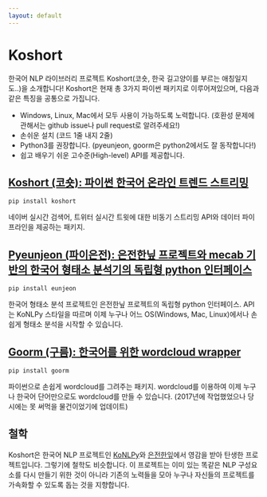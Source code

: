 ```yaml
---
layout: default
---
```


# Koshort
한국어 NLP 라이브러리 프로젝트 Koshort(코숏, 한국 길고양이를 부르는 애칭일지도..)을 소개합니다!
Koshort은 현재 총 3가지 파이썬 패키지로 이루어져있으며, 다음과 같은 특징을 공통으로 가집니다.

* Windows, Linux, Mac에서 모두 사용이 가능하도록 노력합니다. (호환성 문제에 관해서는 github issue나 pull request로 알려주세요!)
* 손쉬운 설치 (코드 1줄 내지 2줄)
* Python3를 권장합니다. (pyeunjeon, goorm은 python2에서도 잘 동작합니다!)
* 쉽고 배우기 쉬운 고수준(High-level) API를 제공합니다.

## [Koshort (코숏): 파이썬 한국어 온라인 트렌드 스트리밍](http://koshort.readthedocs.io/ko/latest/)

`pip install koshort`

네이버 실시간 검색어, 트위터 실시간 트윗에 대한 비동기 스트리밍 API와 데이터 파이프라인을 제공하는 패키지.

## [Pyeunjeon (파이은전): 은전한닢 프로젝트와 mecab 기반의 한국어 형태소 분석기의 독립형 python 인터페이스](https://github.com/koshort/peunjeon)

`pip install eunjeon`

한국어 형태소 분석 프로젝트인 은전한닢 프로젝트의 독립형 python 인터페이스.  API는 KoNLPy 스타일을 따르며 이제 누구나 어느 OS(Windows, Mac, Linux)에서나 손쉽게 형태소 분석을 시작할 수 있습니다.

## [Goorm (구름): 한국어를 위한 wordcloud wrapper](https://github.com/koshort/goorm)

`pip install goorm`

파이썬으로 손쉽게 wordcloud를 그려주는 패키지. wordcloud를 이용하여 이제 누구나 한국어 단어만으로도 wordcloud를 만들 수 있습니다. (2017년에 작업했었으나 당시에는 못 써먹을 물건이었기에 업데이트)

## 철학

Koshort은 한국어 NLP 프로젝트인 [KoNLPy](http://konlpy.org)와 [은전한잎](http://eunjeon.blogspot.kr/)에서 영감을 받아 탄생한 프로젝트입니다. 그렇기에 철학도 비슷합니다. 이 프로젝트는 이미 있는 똑같은 NLP 구성요소를 다시 만들기 위한 것이 아니라 기존의 노력들을 모아 누구나 자신들의 프로젝트를 가속화할 수 있도록 돕는 것을 지향합니다.